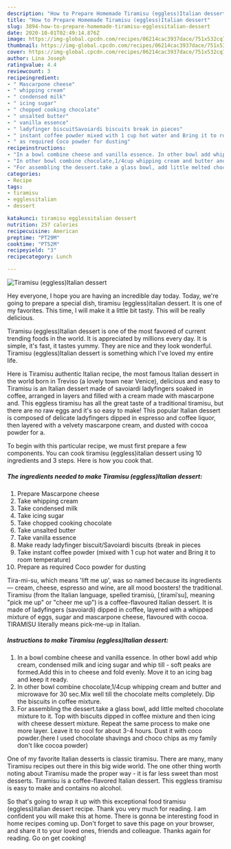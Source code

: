```yaml
---
description: "How to Prepare Homemade Tiramisu (eggless)Italian dessert"
title: "How to Prepare Homemade Tiramisu (eggless)Italian dessert"
slug: 3894-how-to-prepare-homemade-tiramisu-egglessitalian-dessert
date: 2020-10-01T02:49:14.876Z
image: https://img-global.cpcdn.com/recipes/06214cac3937dace/751x532cq70/tiramisu-egglessitalian-dessert-recipe-main-photo.jpg
thumbnail: https://img-global.cpcdn.com/recipes/06214cac3937dace/751x532cq70/tiramisu-egglessitalian-dessert-recipe-main-photo.jpg
cover: https://img-global.cpcdn.com/recipes/06214cac3937dace/751x532cq70/tiramisu-egglessitalian-dessert-recipe-main-photo.jpg
author: Lina Joseph
ratingvalue: 4.4
reviewcount: 3
recipeingredient:
- " Mascarpone cheese"
- " whipping cream"
- " condensed milk"
- " icing sugar"
- " chopped cooking chocolate"
- " unsalted butter"
- " vanilla essence"
- " ladyfinger biscuitSavoiardi biscuits break in pieces"
- " instant coffee powder mixed with 1 cup hot water and Bring it to room temperature"
- " as required Coco powder for dusting"
recipeinstructions:
- "In a bowl combine cheese and vanilla essence. In other bowl add whip cream, condensed milk and icing sugar and whip till  soft peaks are formed.Add this in to cheese and fold evenly. Move it to an icing bag and keep it ready."
- "In other bowl combine chocolate,1/4cup whipping cream and butter and microwave for 30 sec.Mix well till the chocolate melts completely. Dip the biscuits in coffee mixture."
- "For assembling the dessert.take a glass bowl, add little melted chocolate mixture to it. Top with biscuits dipped in coffee mixture and then icing with cheese dessert mixture. Repeat the same process to make one more layer. Leave it to cool for about 3-4 hours. Dust it with coco powder.(here I used chocolate shavings and choco chips as my family don&#39;t like cocoa powder)"
categories:
- Recipe
tags:
- tiramisu
- egglessitalian
- dessert

katakunci: tiramisu egglessitalian dessert 
nutrition: 257 calories
recipecuisine: American
preptime: "PT29M"
cooktime: "PT52M"
recipeyield: "3"
recipecategory: Lunch

---
```



![Tiramisu (eggless)Italian dessert](https://img-global.cpcdn.com/recipes/06214cac3937dace/751x532cq70/tiramisu-egglessitalian-dessert-recipe-main-photo.jpg)

Hey everyone, I hope you are having an incredible day today. Today, we're going to prepare a special dish, tiramisu (eggless)italian dessert. It is one of my favorites. This time, I will make it a little bit tasty. This will be really delicious.

Tiramisu (eggless)Italian dessert is one of the most favored of current trending foods in the world. It is appreciated by millions every day. It is simple, it's fast, it tastes yummy. They are nice and they look wonderful. Tiramisu (eggless)Italian dessert is something which I've loved my entire life.

Here is Tiramisu authentic Italian recipe, the most famous Italian dessert in the world born in Treviso (a lovely town near Venice), delicious and easy to Tiramisu is an Italian dessert made of savoiardi ladyfingers soaked in coffee, arranged in layers and filled with a cream made with mascarpone and. This eggless tiramisu has all the great taste of a traditional tiramisu, but there are no raw eggs and it&#39;s so easy to make! This popular Italian dessert is composed of delicate ladyfingers dipped in espresso and coffee liquor, then layered with a velvety mascarpone cream, and dusted with cocoa powder for a.


To begin with this particular recipe, we must first prepare a few components. You can cook tiramisu (eggless)italian dessert using 10 ingredients and 3 steps. Here is how you cook that.

<!--inarticleads1-->

##### The ingredients needed to make Tiramisu (eggless)Italian dessert:

1. Prepare  Mascarpone cheese
1. Take  whipping cream
1. Take  condensed milk
1. Take  icing sugar
1. Take  chopped cooking chocolate
1. Take  unsalted butter
1. Take  vanilla essence
1. Make ready  ladyfinger biscuit/Savoiardi biscuits (break in pieces
1. Take  instant coffee powder (mixed with 1 cup hot water and Bring it to room temperature)
1. Prepare  as required Coco powder for dusting


Tira-mi-su, which means &#39;lift me up&#39;, was so named because its ingredients — cream, cheese, espresso and wine, are all mood boosters! the traditional. Tiramisu (from the Italian language, spelled tiramisù, [ˌtiramiˈsu], meaning &#34;pick me up&#34; or &#34;cheer me up&#34;) is a coffee-flavoured Italian dessert. It is made of ladyfingers (savoiardi) dipped in coffee, layered with a whipped mixture of eggs, sugar and mascarpone cheese, flavoured with cocoa. TIRAMISU literally means pick-me-up in Italian. 

<!--inarticleads2-->

##### Instructions to make Tiramisu (eggless)Italian dessert:

1. In a bowl combine cheese and vanilla essence. In other bowl add whip cream, condensed milk and icing sugar and whip till  - soft peaks are formed.Add this in to cheese and fold evenly. Move it to an icing bag and keep it ready.
1. In other bowl combine chocolate,1/4cup whipping cream and butter and microwave for 30 sec.Mix well till the chocolate melts completely. Dip the biscuits in coffee mixture.
1. For assembling the dessert.take a glass bowl, add little melted chocolate mixture to it. Top with biscuits dipped in coffee mixture and then icing with cheese dessert mixture. Repeat the same process to make one more layer. Leave it to cool for about 3-4 hours. Dust it with coco powder.(here I used chocolate shavings and choco chips as my family don&#39;t like cocoa powder)


One of my favorite Italian desserts is classic tiramisu. There are many, many Tiramisu recipes out there in this big wide world. The one other thing worth noting about Tiramisu made the proper way - it is far less sweet than most desserts. Tiramisu is a coffee-flavored Italian dessert. This eggless tiramisu is easy to make and contains no alcohol. 

So that's going to wrap it up with this exceptional food tiramisu (eggless)italian dessert recipe. Thank you very much for reading. I am confident you will make this at home. There is gonna be interesting food in home recipes coming up. Don't forget to save this page on your browser, and share it to your loved ones, friends and colleague. Thanks again for reading. Go on get cooking!
